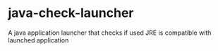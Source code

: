 # java-check-launcher
A java application launcher that checks if used JRE is compatible with launched application
